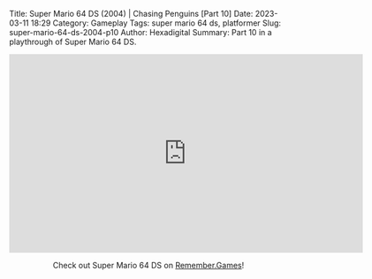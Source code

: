 Title: Super Mario 64 DS (2004) | Chasing Penguins [Part 10]
Date: 2023-03-11 18:29
Category: Gameplay
Tags: super mario 64 ds,  platformer
Slug: super-mario-64-ds-2004-p10
Author: Hexadigital
Summary: Part 10 in a playthrough of Super Mario 64 DS.

<center><iframe src="https://www.youtube.com/embed/VhypHx_qt00?feature=oembed" allow="accelerometer; autoplay; encrypted-media; gyroscope; picture-in-picture" width="640" height="360" frameborder="0"></iframe>

Check out Super Mario 64 DS on [Remember.Games](https://remember.games/game/2250/super-mario-64-ds/)!</center>